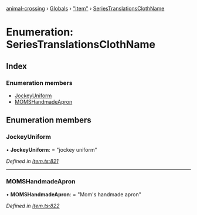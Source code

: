 [animal-crossing](../README.md) › [Globals](../globals.md) › ["Item"](../modules/_item_.md) › [SeriesTranslationsClothName](_item_.seriestranslationsclothname.md)

# Enumeration: SeriesTranslationsClothName

## Index

### Enumeration members

* [JockeyUniform](_item_.seriestranslationsclothname.md#jockeyuniform)
* [MOMSHandmadeApron](_item_.seriestranslationsclothname.md#momshandmadeapron)

## Enumeration members

###  JockeyUniform

• **JockeyUniform**: = "jockey uniform"

*Defined in [Item.ts:821](https://github.com/Norviah/animal-crossing/blob/6476932/module/types/Item.ts#L821)*

___

###  MOMSHandmadeApron

• **MOMSHandmadeApron**: = "Mom's handmade apron"

*Defined in [Item.ts:822](https://github.com/Norviah/animal-crossing/blob/6476932/module/types/Item.ts#L822)*
